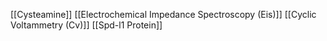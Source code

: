 [[Cysteamine]]
[[Electrochemical Impedance Spectroscopy (Eis)]]
[[Cyclic Voltammetry (Cv)]]
[[Spd-l1 Protein]]
